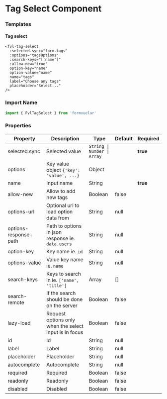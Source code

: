# Tag Select Component

### Templates

#### Tag select

```vue
<fvl-tag-select
  :selected.sync="form.tags"
  :options="tagsOptions"
  :search-keys="['name']"
  :allow-new="true"
  option-key="name"
  option-value="name"
  name="tags"
  label="Choose any tags"
  placeholder="Select..."
/>
```

### Import Name

```js
import { FvlTagSelect } from 'formvuelar'
```

### Properties

| Property              | Description                                            | Type                        | Default | Required |
| --------------------- | ------------------------------------------------------ | --------------------------- | ------- | -------- |
| selected.sync         | Selected value                                         | `String \| Number \| Array` |         | **true** |
| options               | Key value object `{'key': 'value', ...}`               | Object                      |         |          |
| name                  | Input name                                             | String                      |         | **true** |
| allow-new             | Allow to add new tags                                  | Boolean                     | false   |          |
| options-url           | Optional url to load option data from                  | String                      | null    |          |
| options-response-path | Path to options in json response ie. `data.users`      | String                      | null    |          |
| option-key            | Key name ie. `id`                                      | String                      | null    |          |
| options-value         | Value key name ie. `name`                              | String                      | null    |          |
| search-keys           | Keys to search in ie. `['name', 'title']`              | Array                       | []      |          |
| search-remote         | If the search should be done on the server             | Boolean                     | false   |          |
| lazy-load             | Request options only when the select input is in focus | Boolean                     | false   |          |
| id                    | Id                                                     | String                      | null    |          |
| label                 | Label                                                  | String                      | null    |          |
| placeholder           | Placeholder                                            | String                      | null    |          |
| autocomplete          | Autocomplete                                           | String                      | null    |          |
| required              | Required                                               | Boolean                     | false   |          |
| readonly              | Readonly                                               | Boolean                     | false   |          |
| disabled              | Disabled                                               | Boolean                     | false   |          |
